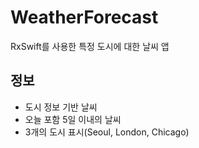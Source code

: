 # WeatherForecast
RxSwift를 사용한 특정 도시에 대한 날씨 앱
## 정보
- 도시 정보 기반 날씨
- 오늘 포함 5일 이내의 날씨
- 3개의 도시 표시(Seoul, London, Chicago)
